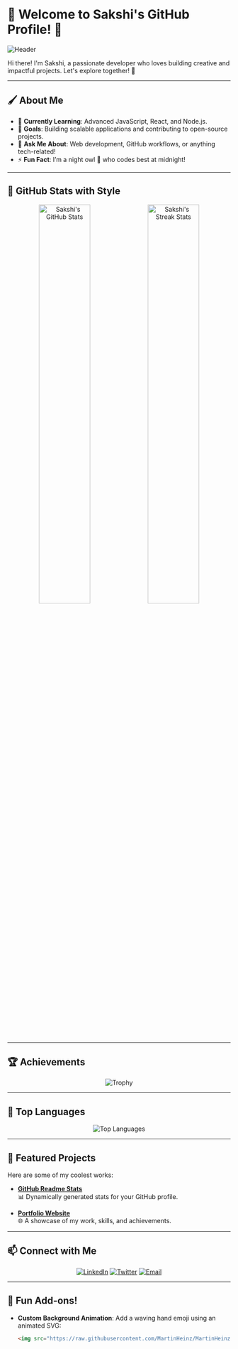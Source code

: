 # 🌟 Welcome to Sakshi's GitHub Profile! 🌟

![Header](https://user-images.githubusercontent.com/your-username/your-banner-image.png)

Hi there! I'm Sakshi, a passionate developer who loves building creative and impactful projects. Let's explore together! 🚀

---

## 🖌️ About Me

- 🌱 **Currently Learning**: Advanced JavaScript, React, and Node.js.
- 🎯 **Goals**: Building scalable applications and contributing to open-source projects.
- 💬 **Ask Me About**: Web development, GitHub workflows, or anything tech-related!
- ⚡ **Fun Fact**: I’m a night owl 🦉 who codes best at midnight!

---

## 🎨 GitHub Stats with Style

<p align="center">
  <img src="https://github-readme-stats.vercel.app/api?username=sakshirautela&show_icons=true&theme=radical" alt="Sakshi's GitHub Stats" width="48%" />
  <img src="https://github-readme-streak-stats.herokuapp.com/?user=sakshirautela&theme=radical" alt="Sakshi's Streak Stats" width="48%" />
</p>

---

## 🏆 Achievements

<p align="center">
  <img src="https://github-profile-trophy.vercel.app/?username=sakshirautela&theme=radical&no-frame=true&row=1&column=7" alt="Trophy" />
</p>

---

## 🌟 Top Languages

<p align="center">
  <img src="https://github-readme-stats.vercel.app/api/top-langs/?username=sakshirautela&layout=compact&theme=radical" alt="Top Languages" />
</p>

---

## 🚀 Featured Projects

Here are some of my coolest works:

- [**GitHub Readme Stats**](https://github.com/anuraghazra/github-readme-stats)  
  📊 Dynamically generated stats for your GitHub profile.
  
- [**Portfolio Website**](https://yourportfolio.com)  
  🌐 A showcase of my work, skills, and achievements.

---

## 📫 Connect with Me

<p align="center">
  <a href=["https://www.linkedin.com/in/sakshi-rautela-b1823a349"]/a><img src="https://img.shields.io/badge/LinkedIn-0077B5?style=for-the-badge&logo=linkedin&logoColor=white" alt="LinkedIn"></a>
  <a href="https://twitter.com/SakshiRautela"><img src="https://img.shields.io/badge/Twitter-1DA1F2?style=for-the-badge&logo=twitter&logoColor=white" alt="Twitter"></a>
  <a href="mailto:sakshi@example.com"><img src="https://img.shields.io/badge/Email-D14836?style=for-the-badge&logo=gmail&logoColor=white" alt="Email"></a>
</p>

---

## 🎉 Fun Add-ons!

- **Custom Background Animation**: Add a waving hand emoji using an animated SVG:
  ```html
  <img src="https://raw.githubusercontent.com/MartinHeinz/MartinHeinz/master/wave.gif" width="30px">
